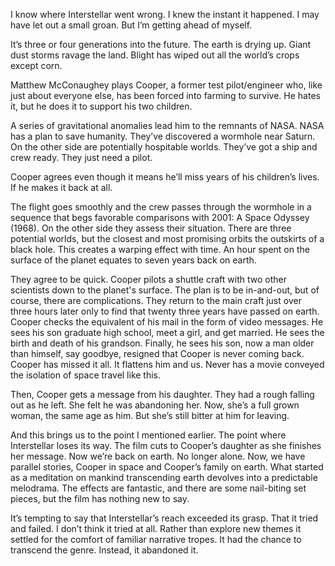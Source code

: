 

I know where Interstellar went wrong. I knew the instant it happened. I may have let out a small groan. But I’m getting ahead of myself.

It’s three or four generations into the future. The earth is drying up. Giant dust storms ravage the land. Blight has wiped out all the world’s crops except corn.

Matthew McConaughey plays Cooper, a former test pilot/engineer who, like just about everyone else, has been forced into farming to survive. He hates it, but he does it to support his two children.

A series of gravitational anomalies lead him to the remnants of NASA. NASA has a plan to save humanity. They’ve discovered a wormhole near Saturn. On the other side are potentially hospitable worlds. They’ve got a ship and crew ready. They just need a pilot.

Cooper agrees even though it means he’ll miss years of his children’s lives. If he makes it back at all.

The flight goes smoothly and the crew passes through the wormhole in a sequence that begs favorable comparisons with 2001: A Space Odyssey (1968). On the other side they assess their situation. There are three potential worlds, but the closest and most promising orbits the outskirts of a black hole. This creates a warping effect with time. An hour spent on the surface of the planet equates to seven years back on earth.

They agree to be quick. Cooper pilots a shuttle craft with two other scientists down to the planet's surface. The plan is to be in-and-out, but of course, there are complications. They return to the main craft just over three hours later only to find that twenty three years have passed on earth. Cooper checks the equivalent of his mail in the form of video messages. He sees his son graduate high school, meet a girl, and get married. He sees the birth and death of his grandson. Finally, he sees his son, now a man older than himself, say goodbye, resigned that Cooper is never coming back. Cooper has missed it all. It flattens him and us. Never has a movie conveyed the isolation of space travel like this.

Then, Cooper gets a message from his daughter. They had a rough falling out as he left. She felt he was abandoning her. Now, she’s a full grown woman, the same age as him. But she’s still bitter at him for leaving.

And this brings us to the point I mentioned earlier. The point where Interstellar loses its way. The film cuts to Cooper’s daughter as she finishes her message. Now we’re back on earth. No longer alone. Now, we have parallel stories, Cooper in space and Cooper’s family on earth. What started as a meditation on mankind transcending earth devolves into a predictable melodrama. The effects are fantastic, and there are some nail-biting set pieces, but the film has nothing new to say.

It’s tempting to say that Interstellar’s reach exceeded its grasp. That it tried and failed. I don’t think it tried at all. Rather than explore new themes it settled for the comfort of familiar narrative tropes. It had the chance to transcend the genre. Instead, it abandoned it.
